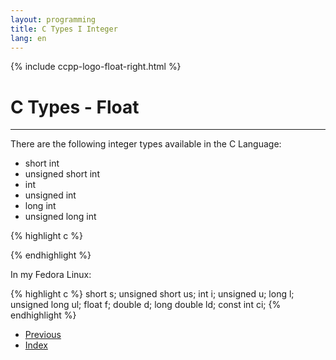 ```yaml
---
layout: programming
title: C Types I Integer
lang: en
---
```

{% include ccpp-logo-float-right.html %}

# C Types - Float
*** 

There are the following integer types available in the C Language:

* short int
* unsigned short int
* int
* unsigned int
* long int
* unsigned long int


{% highlight c %}

{% endhighlight %}

In my Fedora Linux:

{% highlight c %}
short s;
unsigned short us;
int i;
unsigned u;
long l;
unsigned long ul;
float f;
double d;
long double ld;
const int ci;
{% endhighlight %}

<nav class="navbar justify-content-center p-0" >
  <ul class="pagination">
    <li class="page-item"><a class="page-link" href="javascript:history.back()">Previous</a></li>
    <li class="page-item"><a class="page-link" href="/programming/ccplus/docs/c-types-01.html">Index</a></li>
  </ul>
</nav>
